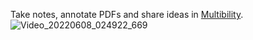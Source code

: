 Take notes, annotate PDFs and share ideas in [Multibility](https://slotdumpling.github.io/multibility/).
![Video_20220608_024922_669](https://user-images.githubusercontent.com/67586451/172551252-21b68bd4-2e18-470b-8482-3e70368d47cc.gif)
